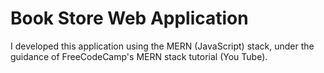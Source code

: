 # Book Store Web Application
 I developed this application using the MERN (JavaScript) stack, under the guidance of FreeCodeCamp's MERN stack tutorial (You Tube).
